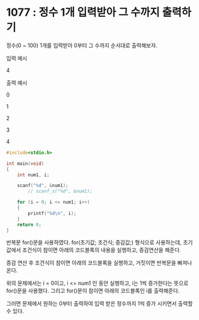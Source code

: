 # 1077 : 정수 1개 입력받아 그 수까지 출력하기
정수(0 ~ 100) 1개를 입력받아 0부터 그 수까지 순서대로 출력해보자.

입력 예시   

4

출력 예시

0

1

2

3

4

```c
#include<stdio.h>

int main(void)
{
	int num1, i;

	scanf("%d", &num1);
		// scanf_s("%d", &num1);

	for (i = 0; i <= num1; i++)
	{
		printf("%d\n", i);
	}
	return 0;
}
```
반복문 for()문을 사용하였다. for(초기값; 조건식; 증감값;) 형식으로 사용하는데,
초기값에서 조건식이 참이면 아래의 코드블록의 내용을 실행하고, 증감연산을 해준다.

증감 연산 후 조건식이 참이면 아래의 코드블록을 실행하고, 거짓이면 반복문을 빠져나온다.

위의 문제에서는 i = 0이고, i <= num1 인 동안 실행하고, i는 1씩 증가한다는 뜻으로 for()문을 사용했다. 그리고 for()문이 참이면 아래의 코드블록인 i를 출력해준다.

그러면 문제에서 원하는 0부터 출력하여 입력 받은 정수까지 1씩 증가 시키면서 출력할 수 있다.